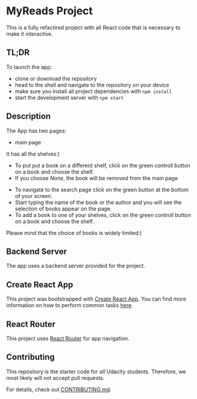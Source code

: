 # MyReads Project

This is a fully refactired project with all React code that is necessary to make it interactive. 

## TL;DR

To launch the app:

* clone or download the repository
* head to the shell and navigate to the repository on your device
* make sure you install all project dependencies with `npm install`
* start the development server with `npm start`

## Description

The App has two pages:

* main page

It has all the shelves:)
- To put put a book on a different shelf, click on the green controll button on a book and choose the shelf.
- If you choose _None_, the book will be removed from the main page

<search page>

- To navigate to the search page click on the green button at the bottom of your screen.
- Start typing the name of the book or the author and you will see the selection of books appear on the page.
- To add a book to one of your shelves, click on the green controll button on a book and choose the shelf.

Please mind that the choice of books is widely limited:)



## Backend Server

The app uses a backend server provided for the project.

## Create React App

This project was bootstrapped with [Create React App](https://github.com/facebookincubator/create-react-app). You can find more information on how to perform common tasks [here](https://github.com/facebookincubator/create-react-app/blob/master/packages/react-scripts/template/README.md).

## React Router

This project uses [React Router](https://reacttraining.com/react-router/) for app navigation.

## Contributing

This repository is the starter code for _all_ Udacity students. Therefore, we most likely will not accept pull requests.

For details, check out [CONTRIBUTING.md](CONTRIBUTING.md).
